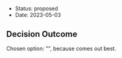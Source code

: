 # 

* Status: proposed
* Date: 2023-05-03

## Decision Outcome

Chosen option: "", because comes out best.
